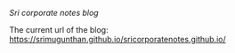 *Sri corporate notes blog*

The current url of the blog: https://srimugunthan.github.io/sricorporatenotes.github.io/

